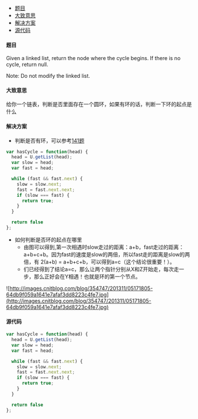 -	[题目](#题目)
-	[大致意思](#大致意思)
-	[解决方案](#解决方案)
-	[源代码](#源代码)

#### 题目

Given a linked list, return the node where the cycle begins. If there is no cycle, return null.

Note: Do not modify the linked list.

#### 大致意思

给你一个链表，判断是否里面存在一个圆环，如果有环的话，判断一下环的起点是什么

#### 解决方案

-	判断是否有环，可以参考[141题](./141.html)

```js
var hasCycle = function(head) {
  head = U.getList(head);
  var slow = head;
  var fast = head;

  while (fast && fast.next) {
    slow = slow.next;
    fast = fast.next.next;
    if (slow === fast) {
      return true;
    }
  }

  return false
};
```

-	如何判断是否环的起点在哪里
	-	由图可以得到,第一次相遇时slow走过的距离：a+b，fast走过的距离：a+b+c+b。因为fast的速度是slow的两倍，所以fast走的距离是slow的两倍，有 2(a+b) = a+b+c+b，可以得到a=c（这个结论很重要！）。
	-	们已经得到了结论a=c，那么让两个指针分别从X和Z开始走，每次走一步，那么正好会在Y相遇！也就是环的第一个节点。

![http://images.cnitblog.com/blog/354747/201311/05171805-64db9f059a1641e7afaf3dd8223c4fe7.jpg](http://images.cnitblog.com/blog/354747/201311/05171805-64db9f059a1641e7afaf3dd8223c4fe7.jpg)

#### 源代码

```js
var hasCycle = function(head) {
  head = U.getList(head);
  var slow = head;
  var fast = head;

  while (fast && fast.next) {
    slow = slow.next;
    fast = fast.next.next;
    if (slow === fast) {
      return true;
    }
  }

  return false
};
```
